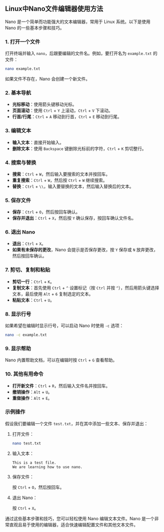 ## Linux中Nano文件编辑器使用方法



Nano 是一个简单而功能强大的文本编辑器，常用于 Linux 系统。以下是使用 Nano 的一些基本步骤和技巧。

### 1. 打开一个文件

打开终端并输入 `nano`，后跟要编辑的文件名。例如，要打开名为 `example.txt` 的文件：

```sh
nano example.txt
```

如果文件不存在，Nano 会创建一个新文件。

### 2. 基本导航

- **光标移动**：使用箭头键移动光标。
- **页面滚动**：使用 `Ctrl` + `Y` 上滚动，`Ctrl` + `V` 下滚动。
- **行首/行尾**：`Ctrl` + `A` 移动到行首，`Ctrl` + `E` 移动到行尾。

### 3. 编辑文本

- **输入文本**：直接开始输入。
- **删除文本**：使用 `Backspace` 键删除光标前的字符，`Ctrl` + `K` 剪切整行。

### 4. 搜索与替换

- **搜索**：`Ctrl` + `W`，然后输入要搜索的文本并按回车。
- **重复搜索**：`Ctrl` + `W`，然后按 `Ctrl` + `W` 继续搜索。
- **替换**：`Ctrl` + `\\`，输入要替换的文本，然后输入替换后的文本。

### 5. 保存文件

- **保存**：`Ctrl` + `O`，然后按回车确认。
- **保存并退出**：`Ctrl` + `X`，然后按 `Y` 确认保存，按回车确认文件名。

### 6. 退出 Nano

- **退出**：`Ctrl` + `X`。
- **如果有未保存的更改**，Nano 会提示是否保存更改，按 `Y` 保存或 `N` 放弃更改，然后按回车确认。

### 7. 剪切、复制和粘贴

- **剪切一行**：`Ctrl` + `K`。
- **复制文本**：首先使用 `Ctrl` + `^` 设置标记（按 `Ctrl` 并按 `^`），然后用箭头键选择文本，最后使用 `Alt` + `6` 复制选定的文本。
- **粘贴文本**：`Ctrl` + `U`。

### 8. 显示行号

如果希望在编辑时显示行号，可以启动 Nano 时使用 `-c` 选项：

```sh
nano -c example.txt
```

### 9. 显示帮助

Nano 内置帮助文档，可以在编辑时按 `Ctrl` + `G` 查看帮助。

### 10. 其他有用命令

- **打开新文件**：`Ctrl` + `R`，然后输入文件名并按回车。
- **撤销操作**：`Alt` + `U`。
- **重做操作**：`Alt` + `E`。

### 示例操作

假设我们要编辑一个文件 `test.txt`，并在其中添加一些文本、保存并退出：

1. 打开文件：

   ```sh
   nano test.txt
   ```

2. 输入文本：

   ```
   This is a test file.
   We are learning how to use nano.
   ```

3. 保存文件：

   按 `Ctrl` + `O`，然后按回车。

4. 退出 Nano：

   按 `Ctrl` + `X`。

通过这些基本步骤和技巧，您可以轻松使用 Nano 编辑文本文件。Nano 是一个非常直观且易于使用的编辑器，适合快速编辑配置文件和其他文本文件。